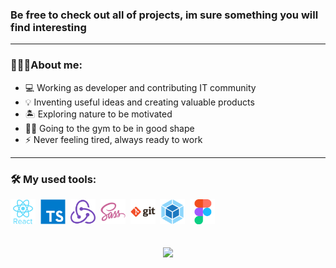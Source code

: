 ### Be free to check out all of projects, im sure something you will find interesting

---

### 👨🏼‍💻About me:

- 💻 Working as developer and contributing IT community 
- 💡 Inventing useful ideas and creating valuable products
- 🏝 Exploring nature to be motivated
- 🏋🏼 Going to the gym to be in good shape
- ⚡️ Never feeling tired, always ready to work

---

### :hammer_and_wrench: My used tools:
<div>
  <img src="https://github.com/devicons/devicon/blob/master/icons/react/react-original-wordmark.svg" alt="React" width="40" height="40"/>&nbsp;
  <img src="https://github.com/devicons/devicon/blob/master/icons/typescript/typescript-original.svg" alt="TypeScript" width="40" height="40"/>&nbsp;
  <img src="https://github.com/devicons/devicon/blob/master/icons/redux/redux-original.svg" alt="Redux" width="40" height="40"/>&nbsp;
  <img src="https://github.com/devicons/devicon/blob/master/icons/sass/sass-original.svg" alt="Sass" width="40" height="40"/>&nbsp;
  <img src="https://github.com/devicons/devicon/blob/master/icons/git/git-original-wordmark.svg" alt="Git" width="40" height="40"/>&nbsp;
  <img src="https://github.com/devicons/devicon/blob/master/icons/webpack/webpack-original.svg" alt="Webpack" width="40" height="40"/>&nbsp;
  <img src="https://github.com/devicons/devicon/blob/master/icons/figma/figma-original.svg" alt="Figma" width="40" height="40"/>&nbsp;
</div>
<br></br>
<div align="center">
  <img src="https://media.tenor.com/oK_KdDw5u3EAAAAC/mickey-mouse-walking.gif" style="width: 200px">
</div>
